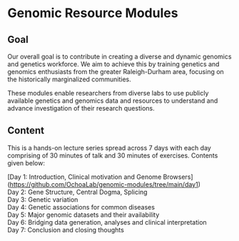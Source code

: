 # Genomic Resource Modules

## Goal

Our overall goal is to contribute in creating a diverse and dynamic genomics and genetics workforce. We aim to achieve this by training genetics and genomics enthusiasts from the greater Raleigh-Durham area, focusing on the historically marginalized communities. <br>


These modules enable researchers from diverse labs to use publicly available genetics and genomics data and resources to understand and advance investigation of their research questions. 

## Content

This is a hands-on lecture series spread across 7 days with each day comprising of 30 minutes of talk and 30 minutes of exercises. Contents given below:

[Day 1: Introduction, Clinical motivation and Genome Browsers] (https://github.com/OchoaLab/genomic-modules/tree/main/day1) <br>
Day 2: Gene Structure, Central Dogma, Splicing <br>
Day 3: Genetic variation <br>
Day 4: Genetic associations for common diseases <br>
Day 5: Major genomic datasets and their availability <br>
Day 6: Bridging data generation, analyses and clinical interpretation <br>
Day 7: Conclusion and closing thoughts
